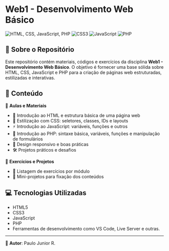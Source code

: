 # Web1 - Desenvolvimento Web Básico

![HTML, CSS, JavaScript, PHP](https://img.shields.io/badge/HTML5-%23E34F26.svg?style=for-the-badge&logo=html5&logoColor=white) ![CSS3](https://img.shields.io/badge/CSS3-%231572B6.svg?style=for-the-badge&logo=css3&logoColor=white) ![JavaScript](https://img.shields.io/badge/JavaScript-%23F7DF1E.svg?style=for-the-badge&logo=javascript&logoColor=black) ![PHP](https://img.shields.io/badge/PHP-%23777BB4.svg?style=for-the-badge&logo=php&logoColor=white)


## 📌 Sobre o Repositório
Este repositório contém materiais, códigos e exercícios da disciplina **Web1 - Desenvolvimento Web Básico**. O objetivo é fornecer uma base sólida sobre HTML, CSS, JavaScript e PHP para a criação de páginas web estruturadas, estilizadas e interativas.

## 📖 Conteúdo

📂 **Aulas e Materiais**
- 📑 Introdução ao HTML e estrutura básica de uma página web
- 🎨 Estilização com CSS: seletores, classes, IDs e layouts
- ⚡ Introdução ao JavaScript: variáveis, funções e outros
- 🐘 Introdução ao PHP: sintaxe básica, variáveis, funções e manipulação de formulários
- 📲 Design responsivo e boas práticas
- 🛠️ Projetos práticos e desafios

📂 **Exercícios e Projetos**
- 📝 Listagem de exercícios por módulo
- 🚀 Mini-projetos para fixação dos conteúdos

## 💻 Tecnologias Utilizadas
- HTML5
- CSS3
- JavaScript
- PHP
- Ferramentas de desenvolvimento como VS Code, Live Server e outras.
  
---
📝 **Autor**: Paulo Junior R. 


 
